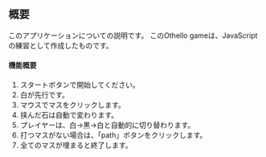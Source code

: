 ## 概要
このアプリケーションについての説明です。
このOthello gameは、JavaScriptの練習として作成したものです。

#### 機能概要
1. スタートボタンで開始してください。
1. 白が先行です。
1. マウスでマスをクリックします。
1. 挟んだ石は自動で変わります。
1. プレイヤーは、白→黒→白と自動的に切り替わります。
1. 打つマスがない場合は、「path」ボタンをクリックします。
1. 全てのマスが埋まると終了します。
